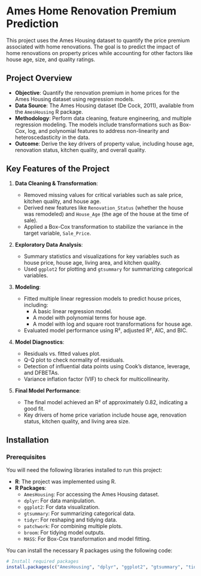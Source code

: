 # Ames Home Renovation Premium Prediction

This project uses the Ames Housing dataset to quantify the price premium associated with home renovations. The goal is to predict the impact of home renovations on property prices while accounting for other factors like house age, size, and quality ratings.

## Project Overview

- **Objective**: Quantify the renovation premium in home prices for the Ames Housing dataset using regression models.
- **Data Source**: The Ames Housing dataset (De Cock, 2011), available from the `AmesHousing` R package.
- **Methodology**: Perform data cleaning, feature engineering, and multiple regression modeling. The models include transformations such as Box-Cox, log, and polynomial features to address non-linearity and heteroscedasticity in the data.
- **Outcome**: Derive the key drivers of property value, including house age, renovation status, kitchen quality, and overall quality.

## Key Features of the Project

1. **Data Cleaning & Transformation**:
   - Removed missing values for critical variables such as sale price, kitchen quality, and house age.
   - Derived new features like `Renovation_Status` (whether the house was remodeled) and `House_Age` (the age of the house at the time of sale).
   - Applied a Box-Cox transformation to stabilize the variance in the target variable, `Sale_Price`.

2. **Exploratory Data Analysis**:
   - Summary statistics and visualizations for key variables such as house price, house age, living area, and kitchen quality.
   - Used `ggplot2` for plotting and `gtsummary` for summarizing categorical variables.

3. **Modeling**:
   - Fitted multiple linear regression models to predict house prices, including:
     - A basic linear regression model.
     - A model with polynomial terms for house age.
     - A model with log and square root transformations for house age.
   - Evaluated model performance using R², adjusted R², AIC, and BIC.

4. **Model Diagnostics**:
   - Residuals vs. fitted values plot.
   - Q-Q plot to check normality of residuals.
   - Detection of influential data points using Cook’s distance, leverage, and DFBETAs.
   - Variance inflation factor (VIF) to check for multicollinearity.

5. **Final Model Performance**:
   - The final model achieved an R² of approximately 0.82, indicating a good fit.
   - Key drivers of home price variation include house age, renovation status, kitchen quality, and living area size.

## Installation

### Prerequisites

You will need the following libraries installed to run this project:

- **R**: The project was implemented using R.
- **R Packages**:
    - `AmesHousing`: For accessing the Ames Housing dataset.
    - `dplyr`: For data manipulation.
    - `ggplot2`: For data visualization.
    - `gtsummary`: For summarizing categorical data.
    - `tidyr`: For reshaping and tidying data.
    - `patchwork`: For combining multiple plots.
    - `broom`: For tidying model outputs.
    - `MASS`: For Box-Cox transformation and model fitting.

You can install the necessary R packages using the following code:

```r
# Install required packages
install.packages(c("AmesHousing", "dplyr", "ggplot2", "gtsummary", "tidyr", "patchwork", "broom", "MASS"))
